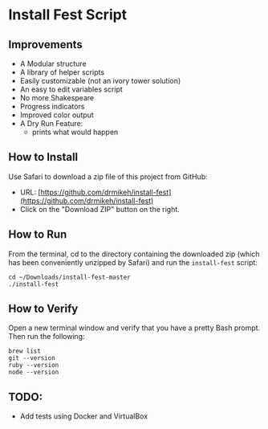 # Install Fest Script

## Improvements

* A Modular structure
* A library of helper scripts
* Easily customizable (not an ivory tower solution)
* An easy to edit variables script
* No more Shakespeare
* Progress indicators
* Improved color output
* A Dry Run Feature:
  - prints what would happen

## How to Install

Use Safari to download a zip file of this project from GitHub:

* URL: [https://github.com/drmikeh/install-fest](https://github.com/drmikeh/install-fest)
* Click on the "Download ZIP" button on the right.

## How to Run

From the terminal, cd to the directory containing the downloaded zip (which has been conveniently unzipped by Safari) and run the `install-fest` script:

```
cd ~/Downloads/install-fest-master
./install-fest
```

## How to Verify

Open a new terminal window and verify that you have a pretty Bash prompt.
Then run the following:

```
brew list
git --version
ruby --version
node --version
```

## TODO:

* Add tests using Docker and VirtualBox
